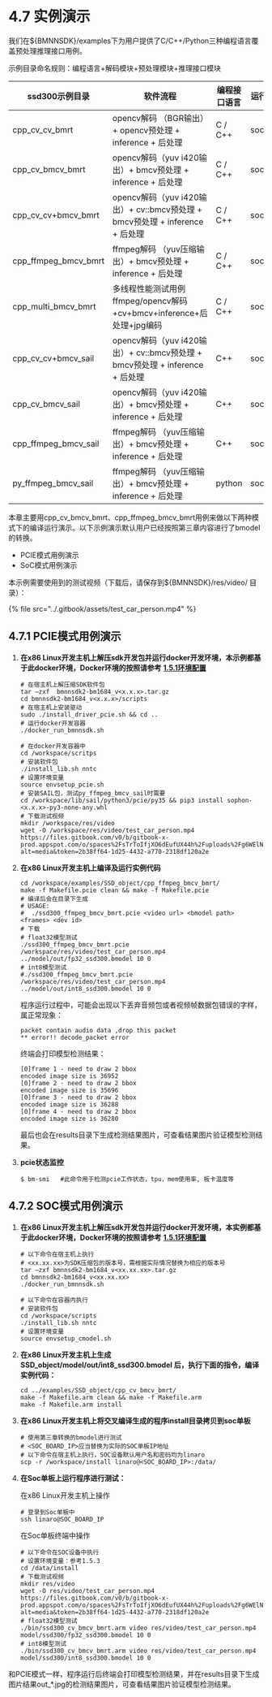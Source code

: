 # 4.7 实例演示

我们在${BMNNSDK}/examples下为用户提供了C/C++/Python三种编程语言覆盖预处理推理接口用例。&#x20;

示例目录命名规则：编程语言+解码模块+预处理模块+推理接口模块

| ssd300示例目录              | 软件流程                                                            | 编程接口语言  | 运行环境     |
| ----------------------- | --------------------------------------------------------------- | ------- | -------- |
| cpp\_cv\_cv\_bmrt       | opencv解码 （BGR输出）+ opencv预处理 + inference + 后处理                   | C / C++ | soc/pcie |
| cpp\_cv\_bmcv\_bmrt     | opencv解码（yuv i420输出）+ bmcv预处理 +   inference + 后处理               | C / C++ | soc      |
| cpp\_cv\_cv+bmcv\_bmrt  | opencv解码（yuv i420输出）+   cv::bmcv预处理 + bmcv预处理 + inference + 后处理 | C / C++ | soc      |
| cpp\_ffmpeg\_bmcv\_bmrt | ffmpeg解码 （yuv压缩输出）+   bmcv预处理 + inference + 后处理                 | C / C++ | soc/pcie |
| cpp\_multi\_bmcv\_bmrt  | 多线程性能测试用例   ffmpeg/opencv解码+cv+bmcv+inference+后处理+jpg编码         | C / C++ | soc      |
| cpp\_cv\_cv+bmcv\_sail  | opencv解码（yuv i420输出）+ cv::bmcv预处理 +   bmcv预处理 + inference + 后处理 | C++     | soc      |
| cpp\_cv\_bmcv\_sail     | opencv解码（yuv i420输出）+   bmcv预处理 + inference + 后处理               | C++     | soc      |
| cpp\_ffmpeg\_bmcv\_sail | ffmpeg解码 （yuv压缩输出）+   bmcv预处理 + inference + 后处理                 | C++     | soc/pcie |
| py\_ffmpeg\_bmcv\_sail  | ffmpeg解码 （yuv压缩输出）+   bmcv预处理 + inference + 后处理                 | python  | soc/pcie |

本章主要用cpp\_cv\_bmcv\_bmrt、cpp\_ffmpeg\_bmcv\_bmrt用例来做以下两种模式下的编译运行演示。以下示例演示默认用户已经按照第三章内容进行了bmodel的转换。

* PCIE模式用例演示
* SoC模式用例演示

本示例需要使用到的测试视频（下载后，请保存到${BMNNSDK}/res/video/ 目录）：

{% file src="../.gitbook/assets/test_car_person.mp4" %}

## **4.7.1 PCIE模式用例演示**

1.  **在x86 Linux开发主机上解压sdk开发包并运行docker开发环境，本示例都基于此docker环境，Docker环境的按照请参考** [**1.5.1环境配置**](../bmnnsdk2/setup/on-linux.md)

    ```
    # 在宿主机上解压缩SDK软件包
    tar –zxf  bmnnsdk2-bm1684_v<x.x.x>.tar.gz
    cd bmnnsdk2-bm1684_v<x.x.x>/scripts
    # 在宿主机上安装驱动
    sudo ./install_driver_pcie.sh && cd ..
    # 运行docker开发容器
    ./docker_run_bmnnsdk.sh
    ```

    ```
    # 在docker开发容器中
    cd /workspace/scritps
    # 安装软件包
    ./install_lib.sh nntc
    # 设置环境变量
    source envsetup_pcie.sh
    # 安装SAIL包，测试py_ffmpeg_bmcv_sail时需要
    cd /workspace/lib/sail/python3/pcie/py35 && pip3 install sophon-<x.x.x>-py3-none-any.whl
    # 下载测试视频
    mkdir /workspace/res/video
    wget -O /workspace/res/video/test_car_person.mp4 https://files.gitbook.com/v0/b/gitbook-x-prod.appspot.com/o/spaces%2FsTrToIfjXO6dEufUX44h%2Fuploads%2Fg6WElN0jsdW7ZsK26daI%2Ftest_car_person.mp4?alt=media&token=2b38ff64-1d25-4432-a770-2318df120a2e
    ```
2.  **在x86 Linux开发主机上编译及运行实例代码**

    ```
    cd /workspace/examples/SSD_object/cpp_ffmpeg_bmcv_bmrt/
    make -f Makefile.pcie clean && make -f Makefile.pcie
    # 编译后会在目录下生成
    # USAGE:
    #  ./ssd300_ffmpeg_bmcv_bmrt.pcie <video url> <bmodel path> <frames> <dev id>
    # 下载
    # float32模型测试
    ./ssd300_ffmpeg_bmcv_bmrt.pcie /workspace/res/video/test_car_person.mp4 ../model/out/fp32_ssd300.bmodel 10 0
    # int8模型测试
    #./ssd300_ffmpeg_bmcv_bmrt.pcie /workspace/res/video/test_car_person.mp4 ../model/out/int8_ssd300.bmodel 10 0
    ```

    程序运行过程中，可能会出现以下丢弃音频包或者视频帧数据包错误的字样，属正常现象：

    ```
    packet contain audio data ,drop this packet
    ** error!! decode_packet error
    ```

    终端会打印模型检测结果：

    ```
    [0]frame 1 - need to draw 2 bbox
    encoded image size is 36952
    [0]frame 2 - need to draw 2 bbox
    encoded image size is 35696
    [0]frame 3 - need to draw 2 bbox
    encoded image size is 36288
    [0]frame 4 - need to draw 2 bbox
    encoded image size is 36280
    ```

    最后也会在results目录下生成检测结果图片，可查看结果图片验证模型检测结果。
3.  **pcie状态监控**

    ```
    $ bm-smi   #此命令用于检测pcie工作状态，tpu，mem使用率, 板卡温度等
    ```

## 4.7.2 SOC模式用例演示

1.  **在x86 Linux开发主机上解压sdk开发包并运行docker开发环境，本实例都基于此docker环境，Docker环境的按照请参考** [**1.5.1环境配置**](../bmnnsdk2/setup/on-linux.md)

    ```
    # 以下命令在宿主机上执行
    # <xx.xx.xx>为SDK压缩包的版本号，需根据实际情况替换为相应的版本号
    tar –zxf bmnnsdk2-bm1684_v<xx.xx.xx>.tar.gz
    cd bmnnsdk2-bm1684_v<xx.xx.xx>
    ./docker_run_bmnnsdk.sh
    ```

    ```
    # 以下命令在容器内执行
    # 安装软件包
    cd /workspace/scripts
    ./install_lib.sh nntc
    # 设置环境变量
    source envsetup_cmodel.sh
    ```
2.  **在x86 Linux开发主机上生成 SSD\_object/model/out/int8\_ssd300.bmodel 后，执行下面的指令，编译实例代码：**

    ```
    cd ../examples/SSD_object/cpp_cv_bmcv_bmrt/
    make -f Makefile.arm clean && make -f Makefile.arm
    make -f Makefile.arm install
    ```
3.  **在x86 Linux开发主机上将交叉编译生成的程序install目录拷贝到soc单板**

    ```
    # 使用第三章转换的bmodel进行测试
    # <SOC_BOARD_IP>应当替换为实际的SOC单板IP地址
    # 以下命令在宿主机上执行，SOC设备默认用户名和密码均为linaro
    scp -r /workspace/install linaro@<SOC_BOARD_IP>:/data/
    ```
4.  **在Soc单板上运行程序进行测试：**

    在x86 Linux开发主机上操作

    ```
    # 登录到Soc单板中
    ssh linaro@SOC_BOARD_IP
    ```

    在Soc单板终端中操作

    ```
    # 以下命令在SOC设备中执行
    # 设置环境变量：参考1.5.3
    cd /data/install
    # 下载测试视频
    mkdir res/video
    wget -O res/video/test_car_person.mp4 https://files.gitbook.com/v0/b/gitbook-x-prod.appspot.com/o/spaces%2FsTrToIfjXO6dEufUX44h%2Fuploads%2Fg6WElN0jsdW7ZsK26daI%2Ftest_car_person.mp4?alt=media&token=2b38ff64-1d25-4432-a770-2318df120a2e
    # float32模型测试
    ./bin/ssd300_cv_bmcv_bmrt.arm video res/video/test_car_person.mp4 model/ssd300/fp32_ssd300.bmodel 10 0
    # int8模型测试
    ./bin/ssd300_cv_bmcv_bmrt.arm video res/video/test_car_person.mp4 model/ssd300/int8_ssd300.bmodel 10 0
    ```

和PCIE模式一样，程序运行后终端会打印模型检测结果，并在results目录下生成图片结果out\_\*.jpg的检测结果图片，可查看结果图片验证模型检测结果。
